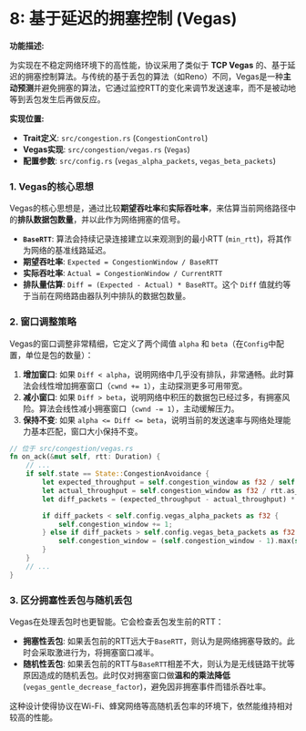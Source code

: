 # 8: 基于延迟的拥塞控制 (Vegas)

**功能描述:**

为实现在不稳定网络环境下的高性能，协议采用了类似于 **TCP Vegas** 的、基于延迟的拥塞控制算法。与传统的基于丢包的算法（如Reno）不同，Vegas是一种**主动预测**并避免拥塞的算法，它通过监控RTT的变化来调节发送速率，而不是被动地等到丢包发生后再做反应。

**实现位置:**

- **Trait定义**: `src/congestion.rs` (`CongestionControl`)
- **Vegas实现**: `src/congestion/vegas.rs` (`Vegas`)
- **配置参数**: `src/config.rs` (`vegas_alpha_packets`, `vegas_beta_packets`)

### 1. Vegas的核心思想

Vegas的核心思想是，通过比较**期望吞吐率**和**实际吞吐率**，来估算当前网络路径中的**排队数据包数量**，并以此作为网络拥塞的信号。

- **`BaseRTT`**: 算法会持续记录连接建立以来观测到的最小RTT (`min_rtt`)，将其作为网络的基准线路延迟。
- **期望吞吐率**: `Expected = CongestionWindow / BaseRTT`
- **实际吞吐率**: `Actual = CongestionWindow / CurrentRTT`
- **排队量估算**: `Diff = (Expected - Actual) * BaseRTT`。这个 `Diff` 值就约等于当前在网络路由器队列中排队的数据包数量。

### 2. 窗口调整策略

Vegas的窗口调整非常精细，它定义了两个阈值 `alpha` 和 `beta`（在`Config`中配置，单位是包的数量）：

1.  **增加窗口**: 如果 `Diff < alpha`，说明网络中几乎没有排队，非常通畅。此时算法会线性增加拥塞窗口（`cwnd += 1`），主动探测更多可用带宽。
2.  **减小窗口**: 如果 `Diff > beta`，说明网络中积压的数据包已经过多，有拥塞风险。算法会线性减小拥塞窗口（`cwnd -= 1`），主动缓解压力。
3.  **保持不变**: 如果 `alpha <= Diff <= beta`，说明当前的发送速率与网络处理能力基本匹配，窗口大小保持不变。

```rust
// 位于 src/congestion/vegas.rs
fn on_ack(&mut self, rtt: Duration) {
    // ...
    if self.state == State::CongestionAvoidance {
        let expected_throughput = self.congestion_window as f32 / self.min_rtt.as_secs_f32();
        let actual_throughput = self.congestion_window as f32 / rtt.as_secs_f32();
        let diff_packets = (expected_throughput - actual_throughput) * self.min_rtt.as_secs_f32();

        if diff_packets < self.config.vegas_alpha_packets as f32 {
            self.congestion_window += 1;
        } else if diff_packets > self.config.vegas_beta_packets as f32 {
            self.congestion_window = (self.congestion_window - 1).max(self.config.min_cwnd_packets);
        }
    }
    // ...
}
```

### 3. 区分拥塞性丢包与随机丢包

Vegas在处理丢包时也更智能。它会检查丢包发生前的RTT：
- **拥塞性丢包**: 如果丢包前的RTT远大于`BaseRTT`，则认为是网络拥塞导致的。此时会采取激进行为，将拥塞窗口减半。
- **随机性丢包**: 如果丢包前的RTT与`BaseRTT`相差不大，则认为是无线链路干扰等原因造成的随机丢包。此时仅对拥塞窗口做**温和的乘法降低** (`vegas_gentle_decrease_factor`)，避免因非拥塞事件而错杀吞吐率。

这种设计使得协议在Wi-Fi、蜂窝网络等高随机丢包率的环境下，依然能维持相对较高的性能。 